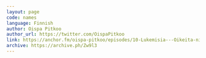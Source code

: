 ```yaml
---
layout: page
code: names
language: Finnish
author: Oispa Pitkoo
author_url: https://twitter.com/OispaPitkoo
link: https://anchor.fm/oispa-pitkoo/episodes/10-Lukemisia---Oikeita-nimi-ei-vaadita-e15tmeb
archive: https://archive.ph/Zw9l3
---
```

